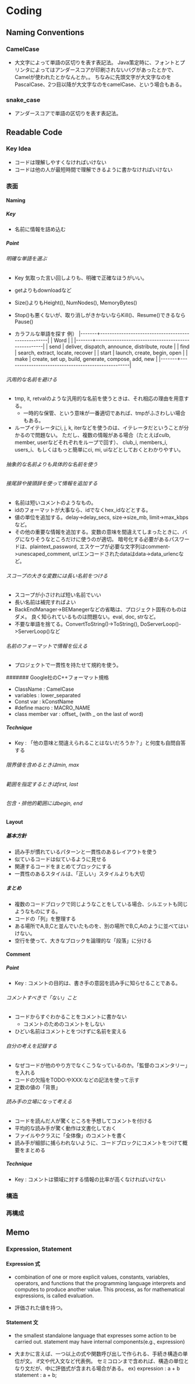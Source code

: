 # Coding
## Naming Conventions
### CamelCase
- 
  大文字によって単語の区切りを表す表記法。
  Java策定時に、フォントとプリンタによってはアンダースコアが印刷されないバグがあったとかで、
  Camelが使われたとかなんとか。。
  ちなみに先頭文字が大文字なのをPascalCase、2つ目以降が大文字なのをcamelCase、という場合もある。

### snake_case
- 
  アンダースコアで単語の区切りを表す表記法。
## Readable Code
### Key Idea
- コードは理解しやすくなければいけない
- コードは他の人が最短時間で理解できるように書かなければいけない
### 表面
#### Naming
##### Key
- 名前に情報を詰め込む
##### Point
###### 明確な単語を選ぶ
- Key
  気取った言い回しよりも、明確で正確なほうがいい。

- getよりもdownloadなど
- Size()よりもHeight(), NumNodes(), MemoryBytes()
- Stop()も悪くないが、取り消しがきかないならKill()、Resume()できるならPause()
- カラフルな単語を探す
  例）
  |-------+----------------------------------------------------|
  | Word  |                                                    |
  |-------+----------------------------------------------------|
  | send  | deliver, dispatch, announce, distribute, route     |
  | find  | search, extract, locate, recover                   |
  | start | launch, create, begin, open                        |
  | make  | create, set up, build, generate, compose, add, new |
  |-------+----------------------------------------------------|

###### 汎用的な名前を避ける
- tmp, it, retvalのような汎用的な名前を使うときは、それ相応の理由を用意する。
  - 一時的な保管、という意味が一番適切であれば、tmpがふさわしい場合もある。
- ループイテレータにi, j, k, iterなどを使うのは、イテレータだということが分かるので問題ない。
  ただし、複数の情報がある場合（たとえばculb, member, userなどそれぞれをループで回す）、
  club_i, members_i, users_i、もしくはもっと簡単にci, mi, uiなどとしておくとわかりやすい。
  
###### 抽象的な名前よりも具体的な名前を使う

###### 接尾辞や接頭辞を使って情報を追加する
- 名前は短いコメントのようなもの。
- idのフォーマットが大事なら、idでなくhex_idなどとする。
- 値の単位を追加する。delay->delay_secs, size->size_mb, limit->max_kbpsなど。
- その他の重要な情報を追加する。変数の意味を間違えてしまったときに、バグになりそうなところだけに使うのが適切。
  暗号化する必要があるパスワードは、plaintext_password,
  エスケープが必要な文字列はcomment->unescaped_comment,
  urlエンコードされたdataはdata->data_urlencなど。

###### スコープの大きな変数には長い名前をつける
- スコープが小さければ短い名前でいい
- 長い名前は補完すればよい
- BackEndManager->BEManegerなどの省略は、プロジェクト固有のものはダメ。
  良く知られているものは問題ない。eval, doc, strなど。
- 不要な単語を捨てる。ConvertToString()->ToString(), DoServerLoop()->ServerLoop()など

###### 名前のフォーマットで情報を伝える
- プロジェクトで一貫性を持たせて規約を使う。
  
####### Google社のC++フォーマット規格
- ClassName : CamelCase
- variables : lower_separated
- Const var : kConstName
- #define macro : MACRO_NAME
- class member var : offset_ (with _ on the last of word)
##### Technique
- Key : 「他の意味と間違えられることはないだろうか？」と何度も自問自答する
###### 限界値を含めるときはmin, max
###### 範囲を指定するときはfirst, last
###### 包含・排他的範囲にはbegin, end
#### Layout
##### 基本方針
- 読み手が慣れているパターンと一貫性のあるレイアウトを使う
- 似ているコードは似ているように見せる
- 関連するコードをまとめてブロックにする
- 一貫性のあるスタイルは、「正しい」スタイルよりも大切
##### まとめ
- 複数のコードブロックで同じようなことをしている場合、シルエットも同じようなものにする。
- コードの「列」を整理する
- ある場所でA,B,Cと並んでいたものを、別の場所でB,C,Aのように並べてはいけない。
- 空行を使って、大きなブロックを論理的な「段落」に分ける

#### Comment
##### Point
- Key : コメントの目的は、書き手の意図を読み手に知らせることである。
###### コメントすべきで「ない」こと
- コードからすぐわかることをコメントに書かない
  - コメントのためのコメントをしない
- ひどい名前はコメントとをつけずに名前を変える
###### 自分の考えを記録する
- なぜコードが他のやり方でなくこうなっているのか。「監督のコメンタリー」を入れる
- コードの欠陥をTODO:やXXX:などの記法を使って示す
- 定数の値の「背景」
###### 読み手の立場になって考える
- コードを読んだ人が驚くところを予想してコメントを付ける
- 平均的な読み手が驚く動作は文書化しておく
- ファイルやクラスに「全体像」のコメントを書く
- 読み手が細部に捕らわれないように、コードブロックにコメントをつけて概要をまとめる
##### Technique
- Key : コメントは領域に対する情報の比率が高くなければいけない

### 構造

### 再構成
## Memo
### Expression, Statement
#### Expression 式
- 
  combination of one or more explicit values, constants, variables, operators, and functions
  that the programming language interprets and computes to produce another value.
  This process, as for mathematical expressions, is called evaluation.

- 
  評価された値を持つ。

#### Statement 文
- 
  the smallest standalone language that expresses some action to be carried out.
  statement may have internal components(e.g., expression)

- 
  大まかに言えば、一つ以上の式や関数呼び出しで作られる、手続き構造の単位が文。
  if文や代入文など代表例。
  セミコロンまで含めれば、構造の単位となり文だが、中に評価式が含まれる場合がある。
  ex) expression : a + b
      statement  : a + b;
  
